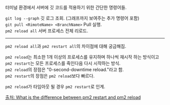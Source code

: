 터미널 환경에서 서버에 깃 코드를 적용하기 위한 간단한 명령어들.  

`git log --graph` 깃 로그 조회. (그래프까지 보여주는 추가 명령어 포함)  
`git pull <RimoteName> <BranchName>` Pull 실행.  
`pm2 reload all` 서버 프로세스 전체 리로드.  

---
`pm2 reload all`과 `pm2 restart all`의 차이점에 대해 궁금해짐.  

`pm2 reload`는 최소한 1개 이상의 프로세스를 유지하며 하나씩 재시작 하는 방식이고  
`pm2 restart`는 모든 프로세스를 죽인다음 다시 시작하는 방식.  
`pm2 reload`의 장점은 "0-second-downtime reload."라고 함.  
`pm2 restart`의 장점은 `pm2 reload`보다 빠르다.  

`pm2 reload`가 타임아웃 될 경우 `pm2 restart`로 인계.  

[출처: What is the difference between pm2 restart and pm2 reload
](https://stackoverflow.com/questions/44883269/what-is-the-difference-between-pm2-restart-and-pm2-reload "stackoverflow")
